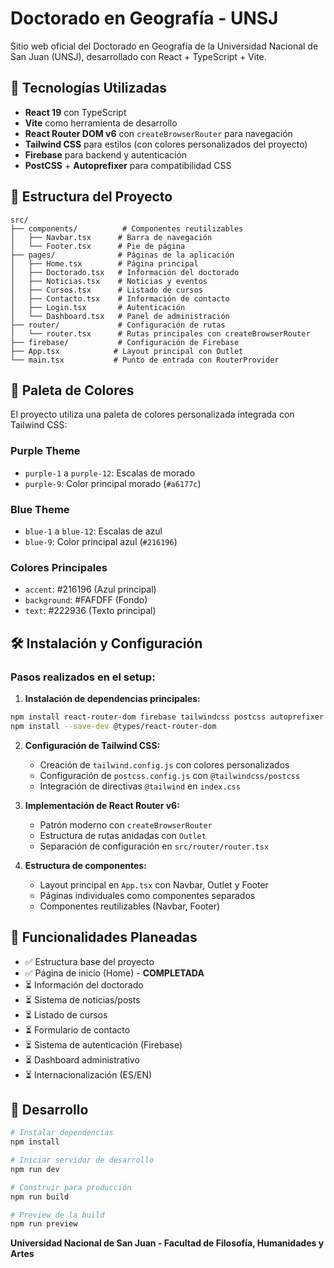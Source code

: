 # Doctorado en Geografía - UNSJ

Sitio web oficial del Doctorado en Geografía de la Universidad Nacional de San Juan (UNSJ), desarrollado con React + TypeScript + Vite.

## 🚀 Tecnologías Utilizadas

- **React 19** con TypeScript
- **Vite** como herramienta de desarrollo
- **React Router DOM v6** con `createBrowserRouter` para navegación
- **Tailwind CSS** para estilos (con colores personalizados del proyecto)
- **Firebase** para backend y autenticación
- **PostCSS** + **Autoprefixer** para compatibilidad CSS

## 📁 Estructura del Proyecto

```
src/
├── components/          # Componentes reutilizables
│   ├── Navbar.tsx      # Barra de navegación
│   └── Footer.tsx      # Pie de página
├── pages/              # Páginas de la aplicación
│   ├── Home.tsx        # Página principal
│   ├── Doctorado.tsx   # Información del doctorado
│   ├── Noticias.tsx    # Noticias y eventos
│   ├── Cursos.tsx      # Listado de cursos
│   ├── Contacto.tsx    # Información de contacto
│   ├── Login.tsx       # Autenticación
│   └── Dashboard.tsx   # Panel de administración
├── router/             # Configuración de rutas
│   └── router.tsx      # Rutas principales con createBrowserRouter
├── firebase/           # Configuración de Firebase
├── App.tsx            # Layout principal con Outlet
└── main.tsx           # Punto de entrada con RouterProvider
```

## 🎨 Paleta de Colores

El proyecto utiliza una paleta de colores personalizada integrada con Tailwind CSS:

### Purple Theme
- `purple-1` a `purple-12`: Escalas de morado
- `purple-9`: Color principal morado (`#a6177c`)

### Blue Theme  
- `blue-1` a `blue-12`: Escalas de azul
- `blue-9`: Color principal azul (`#216196`)

### Colores Principales
- `accent`: #216196 (Azul principal)
- `background`: #FAFDFF (Fondo)
- `text`: #222936 (Texto principal)

## 🛠️ Instalación y Configuración

### Pasos realizados en el setup:

1. **Instalación de dependencias principales:**
```bash
npm install react-router-dom firebase tailwindcss postcss autoprefixer @tailwindcss/postcss
npm install --save-dev @types/react-router-dom
```

2. **Configuración de Tailwind CSS:**
   - Creación de `tailwind.config.js` con colores personalizados
   - Configuración de `postcss.config.js` con `@tailwindcss/postcss`
   - Integración de directivas `@tailwind` en `index.css`

3. **Implementación de React Router v6:**
   - Patrón moderno con `createBrowserRouter`
   - Estructura de rutas anidadas con `Outlet`
   - Separación de configuración en `src/router/router.tsx`

4. **Estructura de componentes:**
   - Layout principal en `App.tsx` con Navbar, Outlet y Footer
   - Páginas individuales como componentes separados
   - Componentes reutilizables (Navbar, Footer)

## 🎯 Funcionalidades Planeadas

- ✅ Estructura base del proyecto
- ✅ Página de inicio (Home) - **COMPLETADA**
- ⏳ Información del doctorado
- ⏳ Sistema de noticias/posts
- ⏳ Listado de cursos
- ⏳ Formulario de contacto
- ⏳ Sistema de autenticación (Firebase)
- ⏳ Dashboard administrativo
- ⏳ Internacionalización (ES/EN)

## 🚦 Desarrollo

```bash
# Instalar dependencias
npm install

# Iniciar servidor de desarrollo
npm run dev

# Construir para producción
npm run build

# Preview de la build
npm run preview
```


**Universidad Nacional de San Juan - Facultad de Filosofía, Humanidades y Artes**

